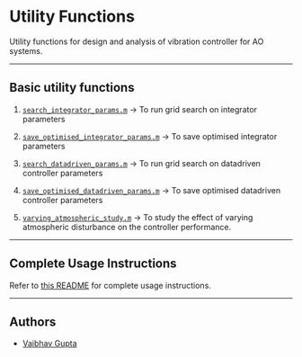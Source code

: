 # Utility Functions

Utility functions for design and analysis of vibration controller for AO systems. 

--------------------------------------------------------------------------------
## Basic utility functions

1. [`search_integrator_params.m`](search_integrator_params.m)
    &rightarrow; To run grid search on integrator parameters

2. [`save_optimised_integrator_params.m`](save_optimised_integrator_params.m) 
    &rightarrow; To save optimised integrator parameters

3. [`search_datadriven_params.m`](search_datadriven_params.m) 
    &rightarrow; To run grid search on datadriven controller parameters

4. [`save_optimised_datadriven_params.m`](save_optimised_datadriven_params.m) 
    &rightarrow; To save optimised datadriven controller parameters

5. [`varying_atmospheric_study.m`](varying_atmospheric_study.m) 
    &rightarrow; To study the effect of varying atmospheric disturbance on the controller performance.

--------------------------------------------------------------------------------
## Complete Usage Instructions
Refer to [this README](../example_scripts/README.md) for complete usage instructions.

--------------------------------------------------------------------------------
## Authors
- [Vaibhav Gupta](https://github.com/guptavaibhav0)